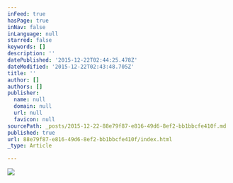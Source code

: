 ```yaml
---
inFeed: true
hasPage: true
inNav: false
inLanguage: null
starred: false
keywords: []
description: ''
datePublished: '2015-12-22T02:44:25.478Z'
dateModified: '2015-12-22T02:43:48.705Z'
title: ''
author: []
authors: []
publisher:
  name: null
  domain: null
  url: null
  favicon: null
sourcePath: _posts/2015-12-22-88e79f87-e816-49d6-8ef2-bb1bbcfe410f.md
published: true
url: 88e79f87-e816-49d6-8ef2-bb1bbcfe410f/index.html
_type: Article

---
```

![](https://the-grid-user-content.s3-us-west-2.amazonaws.com/593d2d30-20d8-431e-9f4e-3c0c1373f6c8.png)
